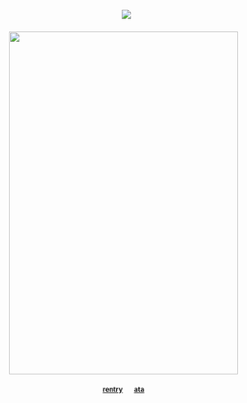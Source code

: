 
<h4 align="center">
  
⠀<img src="https://komarev.com/ghpvc/?username=borderIine&label=kiss&color=febbba&flat" />


<h4 align="center">
  
  <img src="https://files.catbox.moe/jaailx.webp" width="400" height="600" >
  

<h4 align="center">
  
  <sub>[rentry](https://rentry.co/komaedaaaa)⠀⠀ [ata](https://komaeda.atabook.org/)</sub>



<h4 align="center">
